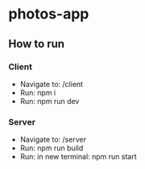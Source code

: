 # photos-app


## How to run
### Client
- Navigate to: /client
- Run: npm i
- Run: npm run dev

### Server
- Navigate to: /server
- Run: npm run build
- Run: in new terminal: npm run start
